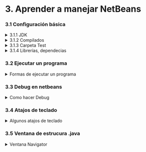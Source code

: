 # 3. Aprender a manejar NetBeans

### 3.1 Configuración básica

<details>
<summary>3.1.1 JDK</summary>

* Tools -> Java Platforms -> Add platform
* En el apartado izquierdo vamos a "Projects -> Propierties del Proyecto -> Libraries"
![](img/manejarIDE1.png)

##### Netbeans 23, necesita JDK 17+

</details>

<details>
<summary>3.1.2 Compilados</summary>

* En el apartado "Files" abre el árbol de archivos del proyecto, y en una carpeta llamado igual que el proyecto aparecen
los alchivos compilados.
![](../../static/img/compilado.PNG)

</details>

<details>
<summary>3.1.3 Carpeta Test</summary>

* En el apartado "Projects". Clic derecho sobre el archivo del proyecto. Luego, darle a New > Java Class.
Y en el campo Package de la ventana emergente, escribe “test” para crear la carpeta de test.


</details>

<details>
<summary>3.1.4 Librerías, dependecias</summary>

* Tools -> Libraries

    Para añadir un Classpath hacer click en "Add JAR/Folder"
* Projects -> Dependencies

    Para añadir Classpath o Modulepath haz click en el "+" de la derecha y "Add JAR/Folder"

</details>

### 3.2 Ejecutar un programa

<details>
<summary>Formas de ejecutar un programa</summary>

##### Para ejecutar un programa en netbeans existen varias opciones: 

* Botón de run Project.
* Pestaña Run -> Run project
* Pestaña Run -> Run File
* F6 -> Run Project
* Mayús + F6 -> Run File

![](../../static/img/play.PNG)

</details>

### 3.3 Debug en netbeans

<details>
<summary>Como hacer Debug</summary>

Clicar el número de línea en el que queramos establecer un breakpoint, siempre y cuando sea posible ponerlo.
##### Al hacer click derecho sobre el punto rojo que representa el breakpoint -> Properties, se pueden añadir condiciones y otros parámetros.

* Debug Project -> Botón Debug | Crtl + F5 | Debug -> Debug Project
* Debug File -> Debug -> Debug File | Crtl + Mayús + F5
* Debug Test File -> Debug Test File | Crtl + Mayús + F6
* Step over -> F8
* Step over expression -> Mayús + F8
* Step Into -> F7
* Step out -> Crtl + F7

##### Al hacer debug, se creará una nueva ventana debajo de Navigator, dónde se verán todos los breakpoints. Y se podrán modificar y crear nuevos.

</details>

### 3.4 Atajos de teclado

<details>
<summary>Algunos atajos de teclado</summary>

* Ctrl + Espacio -> Sugerencias de código

* Ctrl + Shift + I -> Realizar importaciones automáticas de librerías necesarias

* Ctrl + E -> Eliminar la línea actual.

* Alt + Shift + F -> Organizar código.

* Ctrl + Shift + U -> Crear test.

* Ctrl + Shift + D -> Acceder a las últimas cinco copias del portapapeles.

* Ctrl + Shift + C -> Comentar línea seleccionada.

* Shift + Suprimir -> Cortar línea actual.

* Ctrl + K -> Autocompletar código.

* for + Tabulador -> Insertar un bucle for.

* Ctrl + Shift + Flecha Abajo -> Duplicar línea seleccionada.

* Ctrl + 4 -> Mostrar output (consola de salida).

* Ctrl + Shift + R -> Selección rectangular.


</details>

### 3.5 Ventana de estrucura .java

<details>
<summary>Ventana Navigator</summary>

##### La ventana de estructura esta por defecto en la esquina inferior izquierda.

* Pestaña "Window" -> Navigator
* Ctrl + 7
    
    Después de abrir la ventana puede ser que no te aparezca la vista de ningún archivo debes clicar un archivo .java, 
para que te aparezca la vista sobre ese proyecto.

![](../../static/img/navigator.PNG)

</details>